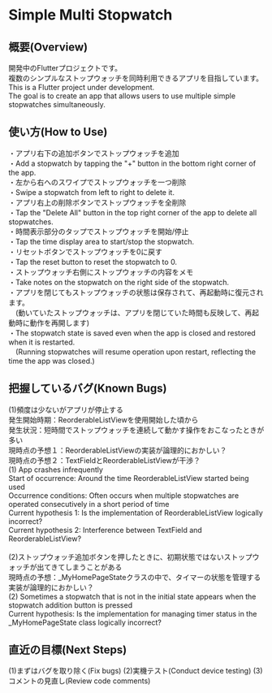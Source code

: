 # Simple Multi Stopwatch

## 概要(Overview)
開発中のFlutterプロジェクトです。<br>
複数のシンプルなストップウォッチを同時利用できるアプリを目指しています。<br>
This is a Flutter project under development. <br>
The goal is to create an app that allows users to use multiple simple stopwatches simultaneously.<br>

## 使い方(How to Use)
・アプリ右下の追加ボタンでストップウォッチを追加 <br>
・Add a stopwatch by tapping the "+" button in the bottom right corner of the app. <br>
・左から右へのスワイプでストップウォッチを一つ削除 <br>
・Swipe a stopwatch from left to right to delete it. <br>
・アプリ右上の削除ボタンでストップウォッチを全削除 <br>
・Tap the "Delete All" button in the top right corner of the app to delete all stopwatches. <br>
・時間表示部分のタップでストップウォッチを開始/停止 <br>
・Tap the time display area to start/stop the stopwatch. <br>
・リセットボタンでストップウォッチを0に戻す <br>
・Tap the reset button to reset the stopwatch to 0. <br>
・ストップウォッチ右側にストップウォッチの内容をメモ <br>
・Take notes on the stopwatch on the right side of the stopwatch. <br>
・アプリを閉じてもストップウォッチの状態は保存されて、再起動時に復元されます。 <br>
　(動いていたストップウォッチは、アプリを閉じていた時間も反映して、再起動時に動作を再開します) <br>
・The stopwatch state is saved even when the app is closed and restored when it is restarted. <br>
　(Running stopwatches will resume operation upon restart, reflecting the time the app was closed.) <br>

## 把握しているバグ(Known Bugs)
(1)頻度は少ないがアプリが停止する<br>
発生開始時期：ReorderableListViewを使用開始した頃から<br>
発生状況：短時間でストップウォッチを連続して動かす操作をおこなったときが多い<br>
現時点の予想１：ReorderableListViewの実装が論理的におかしい？<br>
現時点の予想２：TextFieldとReorderableListViewが干渉？<br>
(1) App crashes infrequently<br>
Start of occurrence: Around the time ReorderableListView started being used<br>
Occurrence conditions: Often occurs when multiple stopwatches are operated consecutively in a short period of time<br>
Current hypothesis 1: Is the implementation of ReorderableListView logically incorrect?<br>
Current hypothesis 2: Interference between TextField and ReorderableListView?<br>
<br>
(2)ストップウォッチ追加ボタンを押したときに、初期状態ではないストップウォッチが出てきてしまうことがある<br>
現時点の予想：_MyHomePageStateクラスの中で、タイマーの状態を管理する実装が論理的におかしい？<br>
(2) Sometimes a stopwatch that is not in the initial state appears when the stopwatch addition button is pressed<br>
Current hypothesis: Is the implementation for managing timer status in the _MyHomePageState class logically incorrect?<br>

## 直近の目標(Next Steps)
(1)まずはバグを取り除く(Fix bugs)
(2)実機テスト(Conduct device testing)
(3)コメントの見直し(Review code comments)